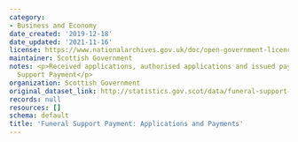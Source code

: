 ```yaml
---
category:
- Business and Economy
date_created: '2019-12-18'
date_updated: '2021-11-16'
license: https://www.nationalarchives.gov.uk/doc/open-government-licence/version/3/
maintainer: Scottish Government
notes: <p>Received applications, authorised applications and issued payments for Funeral
  Support Payment</p>
organization: Scottish Government
original_dataset_link: http://statistics.gov.scot/data/funeral-support-payment-applications-and-payments
records: null
resources: []
schema: default
title: 'Funeral Support Payment: Applications and Payments'
---
```

